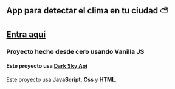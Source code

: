 ## App para detectar el clima en tu ciudad ⛅

## [Entra aquí]

### Proyecto hecho desde cero usando Vanilla JS

#### Este proyecto usa [Dark Sky Api](https://darksky.net/poweredby/)

Este proyecto usa **JavaScript**, **Css** y **HTML**.

[Entra aquí]:https://davidrivadeneyra.github.io/clima-en-tu-ciudad/index.html
